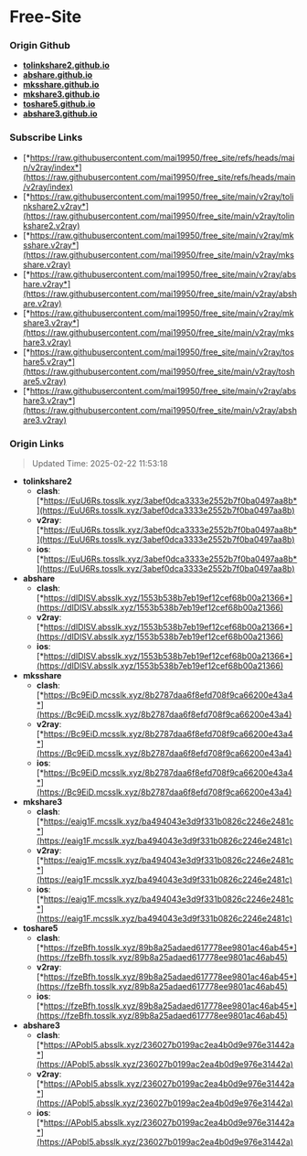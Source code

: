 # Free-Site

### Origin Github

- [**tolinkshare2.github.io**](https://github.com/tolinkshare2/tolinkshare2.github.io)
- [**abshare.github.io**](https://github.com/abshare/abshare.github.io)
- [**mksshare.github.io**](https://github.com/mksshare/mksshare.github.io)
- [**mkshare3.github.io**](https://github.com/mkshare3/mkshare3.github.io)
- [**toshare5.github.io**](https://github.com/toshare5/toshare5.github.io)
- [**abshare3.github.io**](https://github.com/abshare3/abshare3.github.io)

### Subscribe Links

- [*https://raw.githubusercontent.com/mai19950/free_site/refs/heads/main/v2ray/index*](https://raw.githubusercontent.com/mai19950/free_site/refs/heads/main/v2ray/index)
- [*https://raw.githubusercontent.com/mai19950/free_site/main/v2ray/tolinkshare2.v2ray*](https://raw.githubusercontent.com/mai19950/free_site/main/v2ray/tolinkshare2.v2ray)
- [*https://raw.githubusercontent.com/mai19950/free_site/main/v2ray/mksshare.v2ray*](https://raw.githubusercontent.com/mai19950/free_site/main/v2ray/mksshare.v2ray)
- [*https://raw.githubusercontent.com/mai19950/free_site/main/v2ray/abshare.v2ray*](https://raw.githubusercontent.com/mai19950/free_site/main/v2ray/abshare.v2ray)
- [*https://raw.githubusercontent.com/mai19950/free_site/main/v2ray/mkshare3.v2ray*](https://raw.githubusercontent.com/mai19950/free_site/main/v2ray/mkshare3.v2ray)
- [*https://raw.githubusercontent.com/mai19950/free_site/main/v2ray/toshare5.v2ray*](https://raw.githubusercontent.com/mai19950/free_site/main/v2ray/toshare5.v2ray)
- [*https://raw.githubusercontent.com/mai19950/free_site/main/v2ray/abshare3.v2ray*](https://raw.githubusercontent.com/mai19950/free_site/main/v2ray/abshare3.v2ray)

### Origin Links

> Updated Time: 2025-02-22 11:53:18

- **tolinkshare2**
  - **clash**: [*https://EuU6Rs.tosslk.xyz/3abef0dca3333e2552b7f0ba0497aa8b*](https://EuU6Rs.tosslk.xyz/3abef0dca3333e2552b7f0ba0497aa8b)
  - **v2ray**: [*https://EuU6Rs.tosslk.xyz/3abef0dca3333e2552b7f0ba0497aa8b*](https://EuU6Rs.tosslk.xyz/3abef0dca3333e2552b7f0ba0497aa8b)
  - **ios**: [*https://EuU6Rs.tosslk.xyz/3abef0dca3333e2552b7f0ba0497aa8b*](https://EuU6Rs.tosslk.xyz/3abef0dca3333e2552b7f0ba0497aa8b)
- **abshare**
  - **clash**: [*https://dIDlSV.absslk.xyz/1553b538b7eb19ef12cef68b00a21366*](https://dIDlSV.absslk.xyz/1553b538b7eb19ef12cef68b00a21366)
  - **v2ray**: [*https://dIDlSV.absslk.xyz/1553b538b7eb19ef12cef68b00a21366*](https://dIDlSV.absslk.xyz/1553b538b7eb19ef12cef68b00a21366)
  - **ios**: [*https://dIDlSV.absslk.xyz/1553b538b7eb19ef12cef68b00a21366*](https://dIDlSV.absslk.xyz/1553b538b7eb19ef12cef68b00a21366)
- **mksshare**
  - **clash**: [*https://Bc9EiD.mcsslk.xyz/8b2787daa6f8efd708f9ca66200e43a4*](https://Bc9EiD.mcsslk.xyz/8b2787daa6f8efd708f9ca66200e43a4)
  - **v2ray**: [*https://Bc9EiD.mcsslk.xyz/8b2787daa6f8efd708f9ca66200e43a4*](https://Bc9EiD.mcsslk.xyz/8b2787daa6f8efd708f9ca66200e43a4)
  - **ios**: [*https://Bc9EiD.mcsslk.xyz/8b2787daa6f8efd708f9ca66200e43a4*](https://Bc9EiD.mcsslk.xyz/8b2787daa6f8efd708f9ca66200e43a4)
- **mkshare3**
  - **clash**: [*https://eaig1F.mcsslk.xyz/ba494043e3d9f331b0826c2246e2481c*](https://eaig1F.mcsslk.xyz/ba494043e3d9f331b0826c2246e2481c)
  - **v2ray**: [*https://eaig1F.mcsslk.xyz/ba494043e3d9f331b0826c2246e2481c*](https://eaig1F.mcsslk.xyz/ba494043e3d9f331b0826c2246e2481c)
  - **ios**: [*https://eaig1F.mcsslk.xyz/ba494043e3d9f331b0826c2246e2481c*](https://eaig1F.mcsslk.xyz/ba494043e3d9f331b0826c2246e2481c)
- **toshare5**
  - **clash**: [*https://fzeBfh.tosslk.xyz/89b8a25adaed617778ee9801ac46ab45*](https://fzeBfh.tosslk.xyz/89b8a25adaed617778ee9801ac46ab45)
  - **v2ray**: [*https://fzeBfh.tosslk.xyz/89b8a25adaed617778ee9801ac46ab45*](https://fzeBfh.tosslk.xyz/89b8a25adaed617778ee9801ac46ab45)
  - **ios**: [*https://fzeBfh.tosslk.xyz/89b8a25adaed617778ee9801ac46ab45*](https://fzeBfh.tosslk.xyz/89b8a25adaed617778ee9801ac46ab45)
- **abshare3**
  - **clash**: [*https://APobI5.absslk.xyz/236027b0199ac2ea4b0d9e976e31442a*](https://APobI5.absslk.xyz/236027b0199ac2ea4b0d9e976e31442a)
  - **v2ray**: [*https://APobI5.absslk.xyz/236027b0199ac2ea4b0d9e976e31442a*](https://APobI5.absslk.xyz/236027b0199ac2ea4b0d9e976e31442a)
  - **ios**: [*https://APobI5.absslk.xyz/236027b0199ac2ea4b0d9e976e31442a*](https://APobI5.absslk.xyz/236027b0199ac2ea4b0d9e976e31442a)
